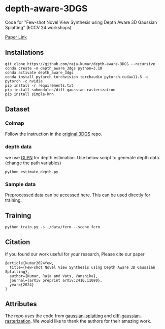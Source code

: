 # depth-aware-3DGS
Code for "Few-shot Novel View Synthesis using Depth Aware 3D Gaussian Splatting" (ECCV 24 workshops)

[Paper Link](https://arxiv.org/pdf/2410.11080)

## Installations

```
git clone https://github.com/raja-kumar/depth-aware-3DGS --recursive
conda create -n depth_aware_3dgs python=3.10
conda activate depth_aware_3dgs
conda install pytorch torchvision torchaudio pytorch-cuda=11.8 -c pytorch -c nvidia
pip install -r requirements.txt
pip install submodules/diff-gaussian-rasterization
pip install simple-knn
```

## Dataset

### Colmap
Follow the instruction in the [original 3DGS](https://github.com/graphdeco-inria/gaussian-splatting) repo.

### depth data
we use [GLPN](https://huggingface.co/vinvino02/glpn-nyu) for depth estimation. Use below script to generate depth data. (change the path variables)

```
python estimate_depth.py
```

### Sample data

Preprocessed data can be accessed [here](https://drive.google.com/drive/folders/1CAtlega8ZTndsgCzvqVmFtoi5gFEK3iW?usp=sharing). This can be used directly for training.

## Training

```
python train.py -s ./data/fern --scene fern
```

## Citation

If you found our work useful for your research, Please cite our paper
```
@article{kumar2024few,
  title={Few-shot Novel View Synthesis using Depth Aware 3D Gaussian Splatting},
  author={Kumar, Raja and Vats, Vanshika},
  journal={arXiv preprint arXiv:2410.11080},
  year={2024}
}
```

## Attributes
The repo uses the code from [gaussian-splatting](https://github.com/graphdeco-inria/gaussian-splatting) and [diff-gaussian-rasterization](https://github.com/ashawkey/diff-gaussian-rasterization). We would like to thank the authors for their amazing work.
